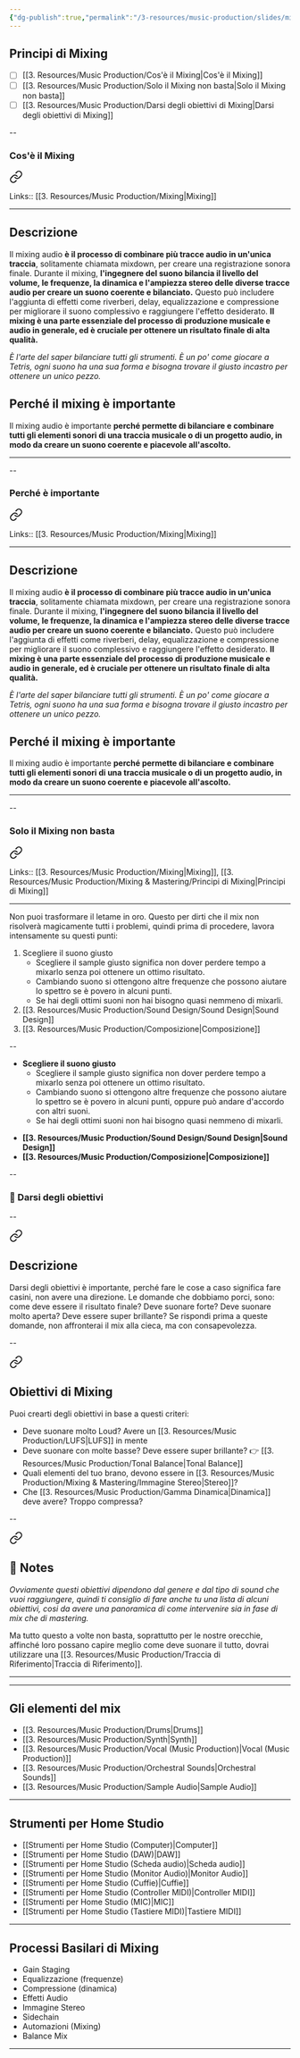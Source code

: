 ```yaml
---
{"dg-publish":true,"permalink":"/3-resources/music-production/slides/mixing-and-mastering-2023/01-modulo-introduzione-al-mixing-slide/","tags":["type/note"]}
---
```





## Principi di Mixing

- [ ] [[3. Resources/Music Production/Cos'è il Mixing\|Cos'è il Mixing]]
- [ ] [[3. Resources/Music Production/Solo il Mixing non basta\|Solo il Mixing non basta]]
- [ ] [[3. Resources/Music Production/Darsi degli obiettivi di Mixing\|Darsi degli obiettivi di Mixing]]

--

### Cos'è il Mixing


<div class="transclusion internal-embed is-loaded"><a class="markdown-embed-link" href="/3-resources/music-production/cos-e-il-mixing/#5f3e76" aria-label="Open link"><svg xmlns="http://www.w3.org/2000/svg" width="24" height="24" viewBox="0 0 24 24" fill="none" stroke="currentColor" stroke-width="2" stroke-linecap="round" stroke-linejoin="round" class="svg-icon lucide-link"><path d="M10 13a5 5 0 0 0 7.54.54l3-3a5 5 0 0 0-7.07-7.07l-1.72 1.71"></path><path d="M14 11a5 5 0 0 0-7.54-.54l-3 3a5 5 0 0 0 7.07 7.07l1.71-1.71"></path></svg></a><div class="markdown-embed">




Links:: [[3. Resources/Music Production/Mixing\|Mixing]]

---
## Descrizione

Il mixing audio **è il processo di combinare più tracce audio in un'unica traccia**, solitamente chiamata mixdown, per creare una registrazione sonora finale. Durante il mixing, **l'ingegnere del suono bilancia il livello del volume, le frequenze, la dinamica e l'ampiezza stereo delle diverse tracce audio per creare un suono coerente e bilanciato.** Questo può includere l'aggiunta di effetti come riverberi, delay, equalizzazione e compressione per migliorare il suono complessivo e raggiungere l'effetto desiderato. **Il mixing è una parte essenziale del processo di produzione musicale e audio in generale, ed è cruciale per ottenere un risultato finale di alta qualità.**

_È l'arte del saper bilanciare tutti gli strumenti. È un po' come giocare a Tetris, ogni suono ha una sua forma e bisogna trovare il giusto incastro per ottenere un unico pezzo._


## Perché il mixing è importante 

Il mixing audio è importante **perché permette di bilanciare e combinare tutti gli elementi sonori di una traccia musicale o di un progetto audio, in modo da creare un suono coerente e piacevole all'ascolto.** 





---


</div></div>


--

### Perché è importante


<div class="transclusion internal-embed is-loaded"><a class="markdown-embed-link" href="/3-resources/music-production/cos-e-il-mixing/#20bfda" aria-label="Open link"><svg xmlns="http://www.w3.org/2000/svg" width="24" height="24" viewBox="0 0 24 24" fill="none" stroke="currentColor" stroke-width="2" stroke-linecap="round" stroke-linejoin="round" class="svg-icon lucide-link"><path d="M10 13a5 5 0 0 0 7.54.54l3-3a5 5 0 0 0-7.07-7.07l-1.72 1.71"></path><path d="M14 11a5 5 0 0 0-7.54-.54l-3 3a5 5 0 0 0 7.07 7.07l1.71-1.71"></path></svg></a><div class="markdown-embed">




Links:: [[3. Resources/Music Production/Mixing\|Mixing]]

---
## Descrizione

Il mixing audio **è il processo di combinare più tracce audio in un'unica traccia**, solitamente chiamata mixdown, per creare una registrazione sonora finale. Durante il mixing, **l'ingegnere del suono bilancia il livello del volume, le frequenze, la dinamica e l'ampiezza stereo delle diverse tracce audio per creare un suono coerente e bilanciato.** Questo può includere l'aggiunta di effetti come riverberi, delay, equalizzazione e compressione per migliorare il suono complessivo e raggiungere l'effetto desiderato. **Il mixing è una parte essenziale del processo di produzione musicale e audio in generale, ed è cruciale per ottenere un risultato finale di alta qualità.**

_È l'arte del saper bilanciare tutti gli strumenti. È un po' come giocare a Tetris, ogni suono ha una sua forma e bisogna trovare il giusto incastro per ottenere un unico pezzo._


## Perché il mixing è importante 

Il mixing audio è importante **perché permette di bilanciare e combinare tutti gli elementi sonori di una traccia musicale o di un progetto audio, in modo da creare un suono coerente e piacevole all'ascolto.** 





---


</div></div>


--

### Solo il Mixing non basta


<div class="transclusion internal-embed is-loaded"><a class="markdown-embed-link" href="/3-resources/music-production/solo-il-mixing-non-basta/#34d063" aria-label="Open link"><svg xmlns="http://www.w3.org/2000/svg" width="24" height="24" viewBox="0 0 24 24" fill="none" stroke="currentColor" stroke-width="2" stroke-linecap="round" stroke-linejoin="round" class="svg-icon lucide-link"><path d="M10 13a5 5 0 0 0 7.54.54l3-3a5 5 0 0 0-7.07-7.07l-1.72 1.71"></path><path d="M14 11a5 5 0 0 0-7.54-.54l-3 3a5 5 0 0 0 7.07 7.07l1.71-1.71"></path></svg></a><div class="markdown-embed">




Links:: [[3. Resources/Music Production/Mixing\|Mixing]], [[3. Resources/Music Production/Mixing & Mastering/Principi di Mixing\|Principi di Mixing]]

---

Non puoi trasformare il letame in oro. Questo per dirti che il mix non risolverà magicamente tutti i problemi, quindi prima di procedere, lavora intensamente su questi punti:
1. Scegliere il suono giusto
	- Scegliere il sample giusto significa non dover perdere tempo a mixarlo senza poi ottenere un ottimo risultato.
	- Cambiando suono si ottengono altre frequenze che possono aiutare lo spettro se è povero in alcuni punti.
	- Se hai degli ottimi suoni non hai bisogno quasi nemmeno di mixarli.
2. [[3. Resources/Music Production/Sound Design/Sound Design\|Sound Design]]
3. [[3. Resources/Music Production/Composizione\|Composizione]]






</div></div>


--

- **Scegliere il suono giusto** 
	+ Scegliere il sample giusto significa non dover perdere tempo a mixarlo senza poi ottenere un ottimo risultato.
	+ Cambiando suono si ottengono altre frequenze che possono aiutare lo spettro se è povero in alcuni punti, oppure può andare d'accordo con altri suoni.
	+ Se hai degli ottimi suoni non hai bisogno quasi nemmeno di mixarli.
+ **[[3. Resources/Music Production/Sound Design/Sound Design\|Sound Design]]**
+ **[[3. Resources/Music Production/Composizione\|Composizione]]**

--

### 🎯 Darsi degli obiettivi

--


<div class="transclusion internal-embed is-loaded"><a class="markdown-embed-link" href="/3-resources/music-production/darsi-degli-obiettivi-di-mixing/#descrizione" aria-label="Open link"><svg xmlns="http://www.w3.org/2000/svg" width="24" height="24" viewBox="0 0 24 24" fill="none" stroke="currentColor" stroke-width="2" stroke-linecap="round" stroke-linejoin="round" class="svg-icon lucide-link"><path d="M10 13a5 5 0 0 0 7.54.54l3-3a5 5 0 0 0-7.07-7.07l-1.72 1.71"></path><path d="M14 11a5 5 0 0 0-7.54-.54l-3 3a5 5 0 0 0 7.07 7.07l1.71-1.71"></path></svg></a><div class="markdown-embed">



## Descrizione

Darsi degli obiettivi è importante, perché fare le cose a caso significa fare casini, non avere una direzione. Le domande che dobbiamo porci, sono: come deve essere il risultato finale? Deve suonare forte? Deve suonare molto aperta? Deve essere super brillante? Se rispondi prima a queste domande, non affronterai il mix alla cieca, ma con consapevolezza.


</div></div>


--


<div class="transclusion internal-embed is-loaded"><a class="markdown-embed-link" href="/3-resources/music-production/darsi-degli-obiettivi-di-mixing/#obiettivi-di-mixing" aria-label="Open link"><svg xmlns="http://www.w3.org/2000/svg" width="24" height="24" viewBox="0 0 24 24" fill="none" stroke="currentColor" stroke-width="2" stroke-linecap="round" stroke-linejoin="round" class="svg-icon lucide-link"><path d="M10 13a5 5 0 0 0 7.54.54l3-3a5 5 0 0 0-7.07-7.07l-1.72 1.71"></path><path d="M14 11a5 5 0 0 0-7.54-.54l-3 3a5 5 0 0 0 7.07 7.07l1.71-1.71"></path></svg></a><div class="markdown-embed">



## Obiettivi di Mixing

Puoi crearti degli obiettivi in base a questi criteri:

- Deve suonare molto Loud? Avere un [[3. Resources/Music Production/LUFS\|LUFS]] in mente
- Deve suonare con molte basse? Deve essere super brillante? 👉 [[3. Resources/Music Production/Tonal Balance\|Tonal Balance]]
- Quali elementi del tuo brano, devono essere in [[3. Resources/Music Production/Mixing & Mastering/Immagine Stereo\|Stereo]]?
- Che [[3. Resources/Music Production/Gamma Dinamica\|Dinamica]] deve avere? Troppo compressa?


</div></div>



--


<div class="transclusion internal-embed is-loaded"><a class="markdown-embed-link" href="/3-resources/music-production/darsi-degli-obiettivi-di-mixing/#notes" aria-label="Open link"><svg xmlns="http://www.w3.org/2000/svg" width="24" height="24" viewBox="0 0 24 24" fill="none" stroke="currentColor" stroke-width="2" stroke-linecap="round" stroke-linejoin="round" class="svg-icon lucide-link"><path d="M10 13a5 5 0 0 0 7.54.54l3-3a5 5 0 0 0-7.07-7.07l-1.72 1.71"></path><path d="M14 11a5 5 0 0 0-7.54-.54l-3 3a5 5 0 0 0 7.07 7.07l1.71-1.71"></path></svg></a><div class="markdown-embed">



## 📝 Notes

_Ovviamente questi obiettivi dipendono dal genere e dal tipo di sound che vuoi raggiungere, quindi ti consiglio di fare anche tu una lista di alcuni obiettivi, cosi da avere una panoramica di come intervenire sia in fase di mix che di mastering._

Ma tutto questo a volte non basta, soprattutto per le nostre orecchie, affinché loro possano capire meglio come deve suonare il tutto, dovrai utilizzare una [[3. Resources/Music Production/Traccia di Riferimento\|Traccia di Riferimento]].


----

</div></div>



---


## Gli elementi del mix

+ [[3. Resources/Music Production/Drums\|Drums]]
+ [[3. Resources/Music Production/Synth\|Synth]]
+ [[3. Resources/Music Production/Vocal (Music Production)\|Vocal (Music Production)]]
+ [[3. Resources/Music Production/Orchestral Sounds\|Orchestral Sounds]]
+ [[3. Resources/Music Production/Sample Audio\|Sample Audio]]


---

## Strumenti per Home Studio

+ [[Strumenti per Home Studio (Computer)\|Computer]]
+ [[Strumenti per Home Studio (DAW)\|DAW]]
+ [[Strumenti per Home Studio (Scheda audio)\|Scheda audio]]
+ [[Strumenti per Home Studio (Monitor Audio)\|Monitor Audio]]
+ [[Strumenti per Home Studio (Cuffie)\|Cuffie]]
+ [[Strumenti per Home Studio (Controller MIDI)\|Controller MIDI]]
+ [[Strumenti per Home Studio (MIC)\|MIC]]
+ [[Strumenti per Home Studio (Tastiere MIDI)\|Tastiere MIDI]]


---

## Processi Basilari di Mixing

- Gain Staging
- Equalizzazione (frequenze)
- Compressione (dinamica)
- Effetti Audio
- Immagine Stereo
- Sidechain
- Automazioni (Mixing)
- Balance Mix

---